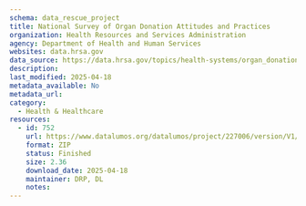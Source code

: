 ```yaml
---
schema: data_rescue_project 
title: National Survey of Organ Donation Attitudes and Practices
organization: Health Resources and Services Administration
agency: Department of Health and Human Services
websites: data.hrsa.gov
data_source: https://data.hrsa.gov/topics/health-systems/organ_donation_opinion_survey-data
description: 
last_modified: 2025-04-18
metadata_available: No
metadata_url: 
category:
  - Health & Healthcare 
resources:
  - id: 752
    url: https://www.datalumos.org/datalumos/project/227006/version/V1/view
    format: ZIP
    status: Finished
    size: 2.36
    download_date: 2025-04-18
    maintainer: DRP, DL
    notes: 
---
```

